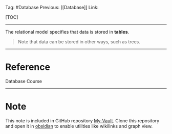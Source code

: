 Tag: #Database 
Previous: [[Database]]
Link: 

[TOC]

---

The relational model specifies that data is stored in **tables**.

> Note that data can be stored in other ways, such as trees.

---

# Reference

Database Course

---

# Note

This note is included in GitHub repository [My-Vault](https://github.com/LittleD3092/My-Vault.git). Clone this repository and open it in [obsidian](https://obsidian.md/) to enable utilities like wikilinks and graph view.